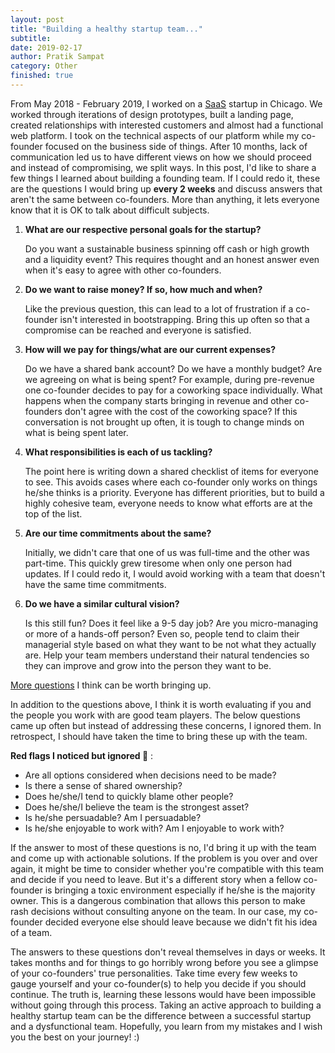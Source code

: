 ```yaml
---
layout: post
title: "Building a healthy startup team..."
subtitle:
date: 2019-02-17
author: Pratik Sampat
category: Other
finished: true
---
```


From May 2018 - February 2019, I worked on a [SaaS](https://en.wikipedia.org/wiki/Software_as_a_service) startup in Chicago. We worked through iterations of design prototypes, built a landing page, created relationships with interested customers and almost had a functional web platform.  I took on the technical aspects of our platform while my co-founder focused on the business side of things. After 10 months, lack of communication led us to have different views on how we should proceed and instead of compromising, we split ways. In this post, I'd like to share a few things I learned about building a founding team. If I could redo it, these are the questions I would bring up **every 2 weeks** and discuss answers that aren't the same between co-founders. More than anything, it lets everyone know that it is OK to talk about difficult subjects.

1. **What are our respective personal goals for the startup?**

   Do you want a sustainable business spinning off cash or high growth and a liquidity event? This requires thought and an honest answer even when it's easy to agree with other co-founders.

1. **Do we want to raise money? If so, how much and when?**

    Like the previous question, this can lead to a lot of frustration if a co-founder isn't interested in bootstrapping. Bring this up often so that a compromise can be reached and everyone is satisfied.  

1. **How will we pay for things/what are our current expenses?**

    Do we have a shared bank account? Do we have a monthly budget? Are we agreeing on what is being spent?  For example, during pre-revenue one co-founder decides to pay for a coworking space individually. What happens when the company starts bringing in revenue and other co-founders don't agree with the cost of the coworking space? If this conversation is not brought up often, it is tough to change minds on what is being spent later.

1. **What responsibilities is each of us tackling?**

    The point here is writing down a shared checklist of items for everyone to see. This avoids cases where each co-founder only works on things he/she thinks is a priority.  Everyone has different priorities, but to build a highly cohesive team, everyone needs to know what efforts are at the top of the list.  

1. **Are our time commitments about the same?**

    Initially, we didn't care that one of us was full-time and the other was part-time.  This quickly grew tiresome when only one person had updates. If I could redo it, I would avoid working with a team that doesn't have the same time commitments. 

1.  **Do we have a similar cultural vision?**

    Is this still fun? Does it feel like a 9-5 day job? Are you micro-managing or more of a hands-off person? Even so, people tend to claim their managerial style based on what they want to be not what they actually are. Help your team members understand their natural tendencies so they can improve and grow into the person they want to be. 

[More questions](https://www.quora.com/What-are-the-best-questions-to-ask-a-potential-co-founder/answer/Alexander-Jarvis) I think can be worth bringing up.

In addition to the questions above, I think it is worth evaluating if you and the people you work with are good team players. The below questions came up often but instead of addressing these concerns, I ignored them. In retrospect, I should have taken the time to bring these up with the team.

**Red flags I noticed but ignored :triangular_flag_on_post:** :

* Are all options considered when decisions need to be made?
* Is there a sense of shared ownership? 
* Does he/she/I tend to quickly blame other people?
* Does he/she/I believe the team is the strongest asset?
* Is he/she persuadable? Am I persuadable? 
* Is he/she enjoyable to work with? Am I enjoyable to work with?

If the answer to most of these questions is no, I'd bring it up with the team and come up with actionable solutions.  If the problem is you over and over again, it might be time to consider whether you're compatible with this team and decide if you need to leave. But it's a different story when a fellow co-founder is bringing a toxic environment especially if he/she is the majority owner. This is a dangerous combination that allows this person to make rash decisions without consulting anyone on the team. In our case, my co-founder decided everyone else should leave because we didn't fit his idea of a team. 

The answers to these questions don't reveal themselves in days or weeks. It takes months and for things to go horribly wrong before you see a glimpse of your co-founders' true personalities.  Take time every few weeks to gauge yourself and your co-founder(s) to help you decide if you should continue.  The truth is, learning these lessons would have been impossible without going through this process. Taking an active approach to building a healthy startup team can be the difference between a successful startup and a dysfunctional team.  Hopefully, you learn from my mistakes and I wish you the best on your journey! :) 
